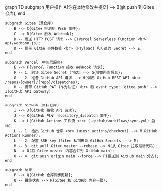 graph TD
    subgraph 用户操作
        A[你在本地修改并提交] --> B(git push 到 Gitee 仓库);
    end

    subgraph Gitee (源仓库)
        B --> C{Gitee 检测到 Push 事件};
        C --> D[Gitee 触发 WebHook];
        D -- 发送 HTTP POST 请求 --> E(Vercel Serverless Function <br> api/webhook.js);
        D -- 携带 Gitee 事件数据 <br> (Payload) 和可选的 Secret --> E;
    end

    subgraph Vercel (中间层服务)
        E --> F{Vercel Function 接收 WebHook 请求};
        F -- 1. 验证 Gitee Secret (可选) --> G{提取所需信息};
        G -- 2. 准备 GitHub API 请求 --> H(调用 GitHub REST API <br> /repos/{owner}/{repo}/dispatches);
        H -- 携带 GitHub PAT (作为认证) <br> 和 event_type: 'gitee_push' --> I(GitHub API Gateway);
    end

    subgraph GitHub (目标仓库)
        I --> J{GitHub 接收 API 请求};
        J --> K{GitHub 触发 repository_dispatch 事件};
        K --> L[GitHub Actions 工作流 <br> (.github/workflows/sync.yml) 启动];
        L -- 1. 检出 GitHub 仓库 <br> (uses: actions/checkout) --> M(GitHub Actions Runner);
        L -- 2. 配置 SSH key (Gitee 私钥来自 GitHub Secrets) --> M;
        M -- 3. git pull Gitee master --rebase --> N(从 Gitee 拉取最新代码);
        N --> O(将 Gitee master 内容合并到 GitHub main);
        O -- 4. git push origin main --force --> P(推送到 GitHub main 分支);
    end

    subgraph 结果
        P --> Q[GitHub 仓库同步更新];
        Q -- 最终状态 --> R(Gitee 和 GitHub 内容一致);
    end